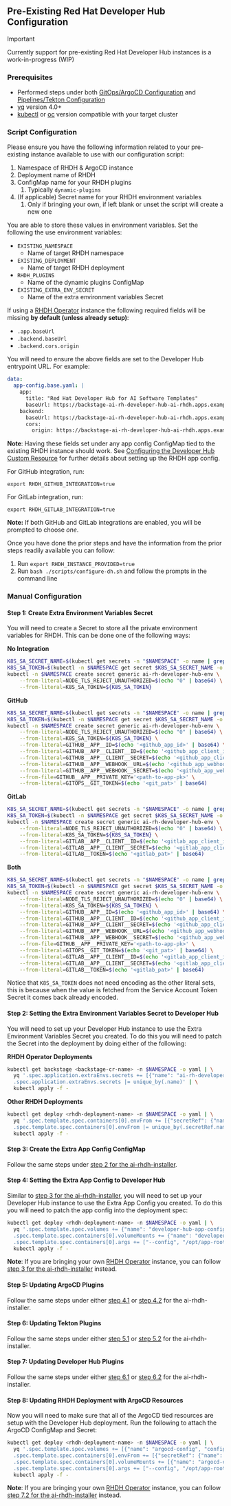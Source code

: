## Pre-Existing Red Hat Developer Hub Configuration

> [!IMPORTANT] 
> Currently support for pre-existing Red Hat Developer Hub instances is a work-in-progress (WIP)

### Prerequisites

- Performed steps under both [GitOps/ArgoCD Configuration](../GITOPS-CONFIG.md) and [Pipelines/Tekton Configuration](../PIPELINES-CONFIG.md)
- [yq](https://github.com/mikefarah/yq/) version 4.0+
- [kubectl](https://github.com/kubernetes/kubectl) or [oc](https://docs.openshift.com/container-platform/4.16/cli_reference/openshift_cli/getting-started-cli.html) version compatible with your target cluster

### Script Configuration

Please ensure you have the following information related to your pre-existing instance available to use with our configuration script:
1. Namespace of RHDH & ArgoCD instance
2. Deployment name of RHDH
3. ConfigMap name for your RHDH plugins
   1. Typically `dynamic-plugins`
4. (If applicable) Secret name for your RHDH environment variables
   1. Only if bringing your own, if left blank or unset the script will create a new one

You are able to store these values in environment variables. Set the following the use environment variables:
- `EXISTING_NAMESPACE`
  - Name of target RHDH namespace
- `EXISTING_DEPLOYMENT`
  - Name of target RHDH deployment
- `RHDH_PLUGINS`
  - Name of the dynamic plugins ConfigMap
- `EXISTING_EXTRA_ENV_SECRET`
  - Name of the extra environment variables Secret

If using a [RHDH Operator](https://github.com/redhat-developer/rhdh-operator) instance the following required fields will be missing **by default (unless already setup)**:
- `.app.baseUrl`
- `.backend.baseUrl`
- `.backend.cors.origin`

You will need to ensure the above fields are set to the Developer Hub entrypoint URL. For example:

```yaml
data:
  app-config.base.yaml: |
    app:
      title: "Red Hat Developer Hub for AI Software Templates"
      baseUrl: https://backstage-ai-rh-developer-hub-ai-rhdh.apps.example-cluster.devcluster.openshift.com
    backend:
      baseUrl: https://backstage-ai-rh-developer-hub-ai-rhdh.apps.example-cluster.devcluster.openshift.com
      cors:
        origin: https://backstage-ai-rh-developer-hub-ai-rhdh.apps.example-cluster.devcluster.openshift.com
```

**Note**: Having these fields set under any app config ConfigMap tied to the existing RHDH instance should work. See [Configuring the Developer Hub Custom Resource](https://docs.redhat.com/en/documentation/red_hat_developer_hub/1.2/html/administration_guide_for_red_hat_developer_hub/assembly-add-custom-app-file-openshift_admin-rhdh#proc-add-custom-app-config-file-ocp-operator_admin-rhdh) for further details about setting up the RHDH app config.

For GitHub integration, run:
```
export RHDH_GITHUB_INTEGRATION=true
```

For GitLab integration, run:
```
export RHDH_GITLAB_INTEGRATION=true
```

**Note:** If both GitHub and GitLab integrations are enabled, you will be prompted to choose *one*.

Once you have done the prior steps and have the information from the prior steps readily available you can follow:

1. Run `export RHDH_INSTANCE_PROVIDED=true`
2. Run `bash ./scripts/configure-dh.sh` and follow the prompts in the command line

### Manual Configuration

#### Step 1: Create Extra Environment Variables Secret

You will need to create a Secret to store all the private environment variables for RHDH. This can be done one of the following ways:

**No Integration**

```sh
K8S_SA_SECRET_NAME=$(kubectl get secrets -n "$NAMESPACE" -o name | grep rhdh-kubernetes-plugin-token- | cut -d/ -f2 | head -1)
K8S_SA_TOKEN=$(kubectl -n $NAMESPACE get secret $K8S_SA_SECRET_NAME -o yaml | yq '.data.token' -M -I=0)
kubectl -n $NAMESPACE create secret generic ai-rh-developer-hub-env \
    --from-literal=NODE_TLS_REJECT_UNAUTHORIZED=$(echo "0" | base64) \
    --from-literal=K8S_SA_TOKEN=${K8S_SA_TOKEN}
```

**GitHub**

```sh
K8S_SA_SECRET_NAME=$(kubectl get secrets -n "$NAMESPACE" -o name | grep rhdh-kubernetes-plugin-token- | cut -d/ -f2 | head -1)
K8S_SA_TOKEN=$(kubectl -n $NAMESPACE get secret $K8S_SA_SECRET_NAME -o yaml | yq '.data.token' -M -I=0)
kubectl -n $NAMESPACE create secret generic ai-rh-developer-hub-env \
    --from-literal=NODE_TLS_REJECT_UNAUTHORIZED=$(echo "0" | base64) \
    --from-literal=K8S_SA_TOKEN=${K8S_SA_TOKEN} \
    --from-literal=GITHUB__APP__ID=$(echo '<github_app_id>' | base64) \
    --from-literal=GITHUB__APP__CLIENT__ID=$(echo '<github_app_client_id>' | base64) \
    --from-literal=GITHUB__APP__CLIENT__SECRET=$(echo '<github_app_client_secret>' | base64) \
    --from-literal=GITHUB__APP__WEBHOOK__URL=$(echo '<github_app_webhook_url>' | base64) \
    --from-literal=GITHUB__APP__WEBHOOK__SECRET=$(echo '<github_app_webhook_secret>' | base64) \
    --from-file=GITHUB__APP__PRIVATE_KEY='<path-to-app-pk>' \
    --from-literal=GITOPS__GIT_TOKEN=$(echo '<git_pat>' | base64)
```

**GitLab**

```sh
K8S_SA_SECRET_NAME=$(kubectl get secrets -n "$NAMESPACE" -o name | grep rhdh-kubernetes-plugin-token- | cut -d/ -f2 | head -1)
K8S_SA_TOKEN=$(kubectl -n $NAMESPACE get secret $K8S_SA_SECRET_NAME -o yaml | yq '.data.token' -M -I=0)
kubectl -n $NAMESPACE create secret generic ai-rh-developer-hub-env \
    --from-literal=NODE_TLS_REJECT_UNAUTHORIZED=$(echo "0" | base64) \
    --from-literal=K8S_SA_TOKEN=${K8S_SA_TOKEN} \
    --from-literal=GITLAB__APP__CLIENT__ID=$(echo '<gitlab_app_client_id>' | base64) \
    --from-literal=GITLAB__APP__CLIENT__SECRET=$(echo '<gitlab_app_client_secret>' | base64) \
    --from-literal=GITLAB__TOKEN=$(echo '<gitlab_pat>' | base64)
```

**Both**

```sh
K8S_SA_SECRET_NAME=$(kubectl get secrets -n "$NAMESPACE" -o name | grep rhdh-kubernetes-plugin-token- | cut -d/ -f2 | head -1)
K8S_SA_TOKEN=$(kubectl -n $NAMESPACE get secret $K8S_SA_SECRET_NAME -o yaml | yq '.data.token' -M -I=0)
kubectl -n $NAMESPACE create secret generic ai-rh-developer-hub-env \
    --from-literal=NODE_TLS_REJECT_UNAUTHORIZED=$(echo "0" | base64) \
    --from-literal=K8S_SA_TOKEN=${K8S_SA_TOKEN} \
    --from-literal=GITHUB__APP__ID=$(echo '<github_app_id>' | base64) \
    --from-literal=GITHUB__APP__CLIENT__ID=$(echo '<github_app_client_id>' | base64) \
    --from-literal=GITHUB__APP__CLIENT__SECRET=$(echo '<github_app_client_secret>' | base64) \
    --from-literal=GITHUB__APP__WEBHOOK__URL=$(echo '<github_app_webhook_url>' | base64) \
    --from-literal=GITHUB__APP__WEBHOOK__SECRET=$(echo '<github_app_webhook_secret>' | base64) \
    --from-file=GITHUB__APP__PRIVATE_KEY='<path-to-app-pk>' \
    --from-literal=GITOPS__GIT_TOKEN=$(echo '<git_pat>' | base64) \
    --from-literal=GITLAB__APP__CLIENT__ID=$(echo '<gitlab_app_client_id>' | base64) \
    --from-literal=GITLAB__APP__CLIENT__SECRET=$(echo '<gitlab_app_client_secret>' | base64) \
    --from-literal=GITLAB__TOKEN=$(echo '<gitlab_pat>' | base64)
```

Notice that `K8S_SA_TOKEN` does not need encoding as the other literal sets, this is because when the value is fetched from the Service Account Token Secret it comes back already encoded.

#### Step 2: Setting the Extra Environment Variables Secret to Developer Hub

You will need to set up your Developer Hub instance to use the Extra Environment Variables Secret you created. To do this you will need to patch the Secret into the deployment by doing either of the following:

**RHDH Operator Deployments**

```sh
kubectl get backstage <backstage-cr-name> -n $NAMESPACE -o yaml | \
  yq '.spec.application.extraEnvs.secrets += [{"name": "ai-rh-developer-hub-env"}] | 
  .spec.application.extraEnvs.secrets |= unique_by(.name)' | \
  kubectl apply -f -
```

**Other RHDH Deployments**

```sh
kubectl get deploy <rhdh-deployment-name> -n $NAMESPACE -o yaml | \
  yq '.spec.template.spec.containers[0].envFrom += [{"secretRef": {"name": "ai-rh-developer-hub-env"}}] |
  .spec.template.spec.containers[0].envFrom |= unique_by(.secretRef.name)' | \
  kubectl apply -f -
```

#### Step 3: Create the Extra App Config ConfigMap

Follow the same steps under [step 2 for the ai-rhdh-installer](./INSTALLER-PROVISIONED.md#step-2-create-the-extra-app-config-configmap).

#### Step 4: Setting the Extra App Config to Developer Hub

Similar to [step 3 for the ai-rhdh-installer](./INSTALLER-PROVISIONED.md#step-3-setting-the-extra-app-config-to-developer-hub), you will need to set up your Developer Hub instance to use the Extra App Config you created. To do this you will need to patch the app config into the deployment spec:

```sh
kubectl get deploy <rhdh-deployment-name> -n $NAMESPACE -o yaml | \
  yq '.spec.template.spec.volumes += {"name": "developer-hub-app-config", "configMap": {"name": "developer-hub-app-config", "defaultMode": 420, "optional": false}} | 
  .spec.template.spec.containers[0].volumeMounts += {"name": "developer-hub-app-config", "readOnly": true, "mountPath": "/opt/app-root/src/app-config.extra.yaml", "subPath": "app-config.extra.yaml"} |
  .spec.template.spec.containers[0].args += ["--config", "/opt/app-root/src/app-config.extra.yaml"]' | \
  kubectl apply -f -
```

**Note**: If you are bringing your own [RHDH Operator](https://github.com/redhat-developer/rhdh-operator) instance, you can follow [step 3 for the ai-rhdh-installer](./INSTALLER-PROVISIONED.md#step-3-setting-the-extra-app-config-to-developer-hub) instead.

#### Step 5: Updating ArgoCD Plugins

Follow the same steps under either [step 4.1](./INSTALLER-PROVISIONED.md#step-41-updating-argocd-plugins-via-web-console) or [step 4.2](./INSTALLER-PROVISIONED.md#step-42-updating-argocd-plugins-via-cli) for the ai-rhdh-installer.

#### Step 6: Updating Tekton Plugins

Follow the same steps under either [step 5.1](./INSTALLER-PROVISIONED.md#step-51-updating-tekton-plugins-via-web-console) or [step 5.2](./INSTALLER-PROVISIONED.md#step-52-updating-tekton-plugins-via-cli) for the ai-rhdh-installer.

#### Step 7: Updating Developer Hub Plugins

Follow the same steps under either [step 6.1](./INSTALLER-PROVISIONED.md#step-61-updating-developer-hub-plugins-via-web-console) or [step 6.2](./INSTALLER-PROVISIONED.md#step-62-updating-developer-hub-plugins-via-cli) for the ai-rhdh-installer.

#### Step 8: Updating RHDH Deployment with ArgoCD Resources

Now you will need to make sure that all of the ArgoCD tied resources are setup with the Developer Hub deployment. Run the following to attach the ArgoCD ConfigMap and Secret:

```sh
kubectl get deploy <rhdh-deployment-name> -n $NAMESPACE -o yaml | \
  yq '.spec.template.spec.volumes += [{"name": "argocd-config", "configMap": {"name": "argocd-config", "defaultMode": 420, "optional": false}}] |
  .spec.template.spec.containers[0].envFrom += [{"secretRef": {"name": "rhdh-argocd-secret"}}] |
  .spec.template.spec.containers[0].volumeMounts += [{"name": "argocd-config", "readOnly": true, "mountPath": "/opt/app-root/src/argocd-config.yaml", "subPath": "argocd-config.yaml"}] |
  .spec.template.spec.containers[0].args += ["--config", "/opt/app-root/src/argocd-config.yaml"]' | \
  kubectl apply -f -
```

**Note**: If you are bringing your own [RHDH Operator](https://github.com/redhat-developer/rhdh-operator) instance, you can follow [step 7.2 for the ai-rhdh-installer](./INSTALLER-PROVISIONED.md#step-72-argocd-config-and-secret) instead.